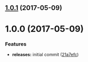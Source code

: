 <a name="1.0.1"></a>
## [1.0.1](https://github.com/hypeJunction/hypeCrumbs/compare/1.0.0...v1.0.1) (2017-05-09)




<a name="1.0.0"></a>
# 1.0.0 (2017-05-09)


### Features

* **releases:** initial commit ([21a7efc](https://github.com/hypeJunction/hypeCrumbs/commit/21a7efc))



